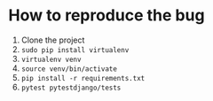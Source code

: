 # How to reproduce the bug

1. Clone the project
2. `sudo pip install virtualenv`
3. `virtualenv venv`
4. `source venv/bin/activate`
5. `pip install -r requirements.txt`
6. `pytest pytestdjango/tests`

